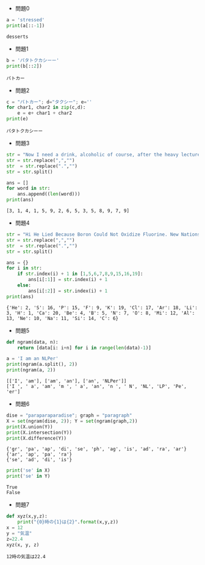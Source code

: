 
* 問題0


```python
a = 'stressed'
print(a[::-1])
```

    desserts
    

* 問題1


```python
b = 'パタトクカシーー'
print(b[::2])
```

    パトカー
    

* 問題2


```python
c = "パトカー"; d="タクシー"; e=''
for char1, char2 in zip(c,d):
    e = e+ char1 + char2
print(e)
```

    パタトクカシーー
    

* 問題3


```python
str = "Now I need a drink, alcoholic of course, after the heavy lectures involving quantum mechanics."
str = str.replace(",","")
str  = str.replace(".","")
str = str.split()

ans = []
for word in str:
    ans.append((len(word)))
print(ans)
```

    [3, 1, 4, 1, 5, 9, 2, 6, 5, 3, 5, 8, 9, 7, 9]
    

* 問題4


```python
str = "Hi He Lied Because Boron Could Not Oxidize Fluorine. New Nations Might Also Sign Peace Security Clause. Arthur King Can."
str = str.replace(",","")
str  = str.replace(".","")
str = str.split()

ans = {}
for i in str:
    if str.index(i) + 1 in [1,5,6,7,8,9,15,16,19]:
        ans[i[:1]] = str.index(i) + 1
    else:
        ans[i[:2]] = str.index(i) + 1
print(ans)
```

    {'He': 2, 'S': 16, 'P': 15, 'F': 9, 'K': 19, 'Cl': 17, 'Ar': 18, 'Li': 3, 'H': 1, 'Ca': 20, 'Be': 4, 'B': 5, 'N': 7, 'O': 8, 'Mi': 12, 'Al': 13, 'Ne': 10, 'Na': 11, 'Si': 14, 'C': 6}
    

* 問題5


```python
def ngram(data, n):
    return [data[i: i+n] for i in range(len(data)-1)]

a = 'I am an NLPer'
print(ngram(a.split(), 2))
print(ngram(a, 2))
```

    [['I', 'am'], ['am', 'an'], ['an', 'NLPer']]
    ['I ', ' a', 'am', 'm ', ' a', 'an', 'n ', ' N', 'NL', 'LP', 'Pe', 'er']
    

* 問題6


```python
dise = "paraparaparadise"; graph = "paragraph"
X = set(ngram(dise, 2)); Y = set(ngram(graph,2))
print(X.union(Y))
print(X.intersection(Y))
print(X.difference(Y))
```

    {'gr', 'pa', 'ap', 'di', 'se', 'ph', 'ag', 'is', 'ad', 'ra', 'ar'}
    {'ar', 'ap', 'pa', 'ra'}
    {'se', 'ad', 'di', 'is'}
    


```python
print('se' in X)
print('se' in Y)
```

    True
    False
    

* 問題7


```python
def xyz(x,y,z):
    print("{0}時の{1}は{2}".format(x,y,z))
x = 12
y = "気温"
z=22.4
xyz(x, y, z)
```

    12時の気温は22.4
    
